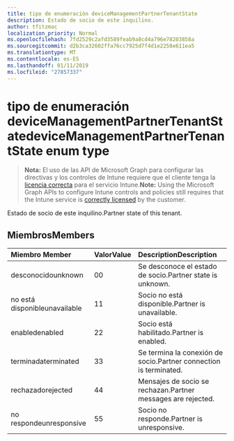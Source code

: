 ```yaml
---
title: tipo de enumeración deviceManagementPartnerTenantState
description: Estado de socio de este inquilino.
author: tfitzmac
localization_priority: Normal
ms.openlocfilehash: 7fd2529c2afd3589feab9a8cd4a796e78203858a
ms.sourcegitcommit: d2b3ca32602ffa76cc7925d7f4d1e2258e611ea5
ms.translationtype: MT
ms.contentlocale: es-ES
ms.lasthandoff: 01/11/2019
ms.locfileid: "27857337"
---
```

# <a name="devicemanagementpartnertenantstate-enum-type"></a><span data-ttu-id="6c964-103">tipo de enumeración deviceManagementPartnerTenantState</span><span class="sxs-lookup"><span data-stu-id="6c964-103">deviceManagementPartnerTenantState enum type</span></span>

> <span data-ttu-id="6c964-104">**Nota:** El uso de las API de Microsoft Graph para configurar las directivas y los controles de Intune requiere que el cliente tenga la [licencia correcta](https://go.microsoft.com/fwlink/?linkid=839381) para el servicio Intune.</span><span class="sxs-lookup"><span data-stu-id="6c964-104">**Note:** Using the Microsoft Graph APIs to configure Intune controls and policies still requires that the Intune service is [correctly licensed](https://go.microsoft.com/fwlink/?linkid=839381) by the customer.</span></span>

<span data-ttu-id="6c964-105">Estado de socio de este inquilino.</span><span class="sxs-lookup"><span data-stu-id="6c964-105">Partner state of this tenant.</span></span>
## <a name="members"></a><span data-ttu-id="6c964-106">Miembros</span><span class="sxs-lookup"><span data-stu-id="6c964-106">Members</span></span>
|<span data-ttu-id="6c964-107">Miembro	</span><span class="sxs-lookup"><span data-stu-id="6c964-107">Member</span></span>|<span data-ttu-id="6c964-108">Valor</span><span class="sxs-lookup"><span data-stu-id="6c964-108">Value</span></span>|<span data-ttu-id="6c964-109">Description</span><span class="sxs-lookup"><span data-stu-id="6c964-109">Description</span></span>|
|:---|:---|:---|
|<span data-ttu-id="6c964-110">desconocido</span><span class="sxs-lookup"><span data-stu-id="6c964-110">unknown</span></span>|<span data-ttu-id="6c964-111">0</span><span class="sxs-lookup"><span data-stu-id="6c964-111">0</span></span>|<span data-ttu-id="6c964-112">Se desconoce el estado de socio.</span><span class="sxs-lookup"><span data-stu-id="6c964-112">Partner state is unknown.</span></span>|
|<span data-ttu-id="6c964-113">no está disponible</span><span class="sxs-lookup"><span data-stu-id="6c964-113">unavailable</span></span>|<span data-ttu-id="6c964-114">1</span><span class="sxs-lookup"><span data-stu-id="6c964-114">1</span></span>|<span data-ttu-id="6c964-115">Socio no está disponible.</span><span class="sxs-lookup"><span data-stu-id="6c964-115">Partner is unavailable.</span></span>|
|<span data-ttu-id="6c964-116">enabled</span><span class="sxs-lookup"><span data-stu-id="6c964-116">enabled</span></span>|<span data-ttu-id="6c964-117">2</span><span class="sxs-lookup"><span data-stu-id="6c964-117">2</span></span>|<span data-ttu-id="6c964-118">Socio está habilitado.</span><span class="sxs-lookup"><span data-stu-id="6c964-118">Partner is enabled.</span></span>|
|<span data-ttu-id="6c964-119">terminada</span><span class="sxs-lookup"><span data-stu-id="6c964-119">terminated</span></span>|<span data-ttu-id="6c964-120">3</span><span class="sxs-lookup"><span data-stu-id="6c964-120">3</span></span>|<span data-ttu-id="6c964-121">Se termina la conexión de socio.</span><span class="sxs-lookup"><span data-stu-id="6c964-121">Partner connection is terminated.</span></span>|
|<span data-ttu-id="6c964-122">rechazado</span><span class="sxs-lookup"><span data-stu-id="6c964-122">rejected</span></span>|<span data-ttu-id="6c964-123">4</span><span class="sxs-lookup"><span data-stu-id="6c964-123">4</span></span>|<span data-ttu-id="6c964-124">Mensajes de socio se rechazan.</span><span class="sxs-lookup"><span data-stu-id="6c964-124">Partner messages are rejected.</span></span>|
|<span data-ttu-id="6c964-125">no responde</span><span class="sxs-lookup"><span data-stu-id="6c964-125">unresponsive</span></span>|<span data-ttu-id="6c964-126">5</span><span class="sxs-lookup"><span data-stu-id="6c964-126">5</span></span>|<span data-ttu-id="6c964-127">Socio no responde.</span><span class="sxs-lookup"><span data-stu-id="6c964-127">Partner is unresponsive.</span></span>|




